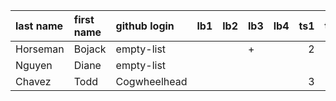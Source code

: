 | last name   | first name   | github login   | lb1   | lb2   | lb3   | lb4   |   ts1 | ts2   | tp   | pj   |
|:------------|:-------------|:---------------|:------|:------|:------|:------|------:|:------|:-----|:-----|
| Horseman    | Bojack       | empty-list     |       |       | +     |       |     2 |       |      |      |
| Nguyen      | Diane        | empty-list     |       |       |       |       |       |       |      |      |
| Chavez      | Todd         | Cogwheelhead   |       |       |       |       |     3 |       |      |      |
